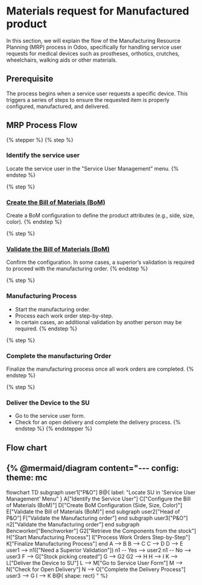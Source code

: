 # Materials request for Manufactured product

In this section, we will explain the flow of the Manufacturing Resource Planning (MRP) process in Odoo, specifically for handling service user requests for medical devices such as prostheses, orthotics, crutches, wheelchairs, walking aids or other materials.

## Prerequisite

The process begins when a service user requests a specific device. This triggers a series of steps to ensure the requested item is properly configured, manufactured, and delivered.

## MRP Process Flow

{% stepper %}
{% step %}
### Identify the service user

Locate the service user in the "Service User Management" menu.
{% endstep %}

{% step %}
### [Create the Bill of Materials (BoM)](creating-the-bom-configuration.md)

Create a BoM configuration to define the product attributes (e.g., side, size, color).
{% endstep %}

{% step %}
### [Validate the Bill of Materials (BoM)](managing-mrp-order.md)

Confirm the configuration. In some cases, a superior’s validation is required to proceed with the manufacturing order.
{% endstep %}

{% step %}
### Manufacturing Process

* Start the manufacturing order.
* Process each work order step-by-step.
* In certain cases, an additional validation by another person may be required.
{% endstep %}

{% step %}
### Complete the manufacturing Order

Finalize the manufacturing process once all work orders are completed.
{% endstep %}

{% step %}
### Deliver the Device to the SU

* Go to the service user form.
* Check for an open delivery and complete the delivery process.
{% endstep %}
{% endstepper %}

## Flow chart

{% @mermaid/diagram content="---
config:
  theme: mc
---
flowchart TD
 subgraph user1["P&O"]
        B@{ label: "Locate SU in 'Service User Management' Menu" }
        A["Identify the Service User"]
        C["Configure the Bill of Materials (BoM)"]
        D["Create BoM Configuration (Side, Size, Color)"]
        E["Validate the Bill of Materials (BoM)"]
  end
 subgraph user2["Head of P&O"]
        F["Validate the Manufacturing order"]
  end
 subgraph user3["P&O"]
        n2["Validate the Manufacturing order"]
  end
 subgraph Bencworker["Benchworker"]
        G2["Retrieve the Components from the stock"]
        H["Start Manufacturing Process"]
        I["Process Work Orders Step-by-Step"]
        K["Finalize Manufacturing Process"]
  end
    A --> B
    B --> C
    C --> D
    D --> E
    user1 --> n1(["Need a Superior Validation"])
    n1 -- Yes --> user2
    n1 -- No --> user3
    F --> G["Stock picking created"]
    G --> G2
    G2 --> H
    H --> I
    K --> L["Deliver the Device to SU"]
    L --> M["Go to Service User Form"]
    M --> N["Check for Open Delivery"]
    N --> O["Complete the Delivery Process"]
    user3 --> G
    I --> K
    B@{ shape: rect}
" %}

